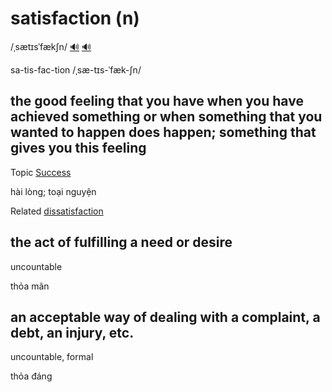 # satisfaction (n)

/ˌsætɪsˈfækʃn/ [🔊](https://www.oxfordlearnersdictionaries.com/media/english/uk_pron/s/sat/satis/satisfaction__gb_1.mp3) [🔊](https://www.oxfordlearnersdictionaries.com/media/english/us_pron/s/sat/satis/satisfaction__us_1.mp3)

sa-tis-fac-tion /ˌsæ-tɪs-ˈfæk-ʃn/

## the good feeling that you have when you have achieved something or when something that you wanted to happen does happen; something that gives you this feeling

Topic [Success](../topics/success.md#success)

hài lòng; toại nguyện

Related [dissatisfaction]()

## the act of fulfilling a need or desire

uncountable

thỏa mãn

## an acceptable way of dealing with a complaint, a debt, an injury, etc.

uncountable, formal

thỏa đáng